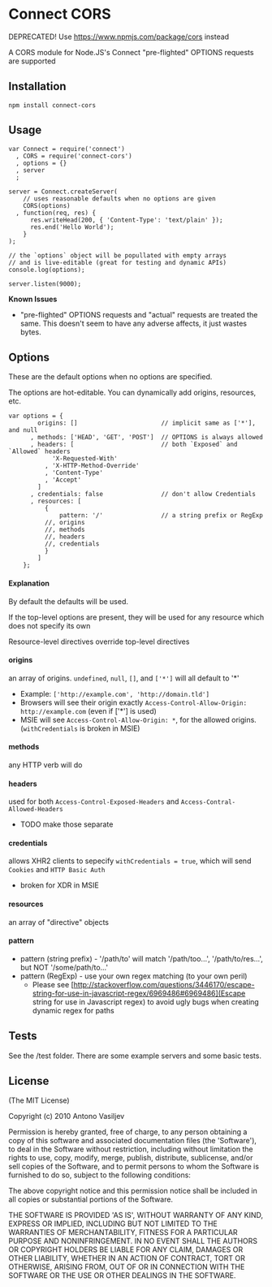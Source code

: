 # Connect CORS

DEPRECATED! Use https://www.npmjs.com/package/cors instead

A CORS module for Node.JS's Connect
"pre-flighted" OPTIONS requests are supported


## Installation

    npm install connect-cors


## Usage


    var Connect = require('connect')
      , CORS = require('connect-cors')
      , options = {}
      , server
      ;
     
    server = Connect.createServer(
        // uses reasonable defaults when no options are given
        CORS(options)
      , function(req, res) {
          res.writeHead(200, { 'Content-Type': 'text/plain' });
          res.end('Hello World');
        }
    );

    // the `options` object will be popullated with empty arrays
    // and is live-editable (great for testing and dynamic APIs)
    console.log(options);

    server.listen(9000);

**Known Issues**

  * "pre-flighted" OPTIONS requests and "actual" requests are treated the same. This doesn't seem to have any adverse affects, it just wastes bytes.


## Options

These are the default options when no options are specified.

The options are hot-editable. You can dynamically add origins, resources, etc.

    var options = {
            origins: []                       // implicit same as ['*'], and null
          , methods: ['HEAD', 'GET', 'POST']  // OPTIONS is always allowed
          , headers: [                        // both `Exposed` and `Allowed` headers
                'X-Requested-With'
              , 'X-HTTP-Method-Override'
              , 'Content-Type'
              , 'Accept'
            ]
          , credentials: false                // don't allow Credentials
          , resources: [
              {
                  pattern: '/'                // a string prefix or RegExp
              //, origins
              //, methods
              //, headers
              //, credentials
              }
            ]
        };


#### Explanation


By default the defaults will be used.

If the top-level options are present, they will be used for any resource which does not specify its own

Resource-level directives override top-level directives

#### origins

an array of origins. `undefined`, `null`, `[]`, and `['*']` will all default to '*'

  * Example: `['http://example.com', 'http://domain.tld']`
  * Browsers will see their origin exactly `Access-Control-Allow-Origin: http://example.com` (even if ['*'] is used)
  * MSIE will see `Access-Control-Allow-Origin: *`, for the allowed origins. (`withCredentials` is broken in MSIE)

#### methods

any HTTP verb will do

#### headers

used for both `Access-Control-Exposed-Headers` and `Access-Contral-Allowed-Headers`

  * TODO make those separate


#### credentials

allows XHR2 clients to sepecify `withCredentials = true`, which will send `Cookies` and `HTTP Basic Auth`

  * broken for XDR in MSIE

#### resources

an array of "directive" objects

#### pattern

  * pattern (string prefix) - '/path/to' will match '/path/too...', '/path/to/res...', but NOT '/some/path/to...'
  * pattern (RegExp) - use your own regex matching (to your own peril)
    * Please see [http://stackoverflow.com/questions/3446170/escape-string-for-use-in-javascript-regex/6969486#6969486](Escape string for use in Javascript regex) to avoid ugly bugs when creating dynamic regex for paths

## Tests

See the /test folder. There are some example servers and some basic tests.

## License 

(The MIT License)

Copyright (c) 2010 Antono Vasiljev

Permission is hereby granted, free of charge, to any person obtaining
a copy of this software and associated documentation files (the
'Software'), to deal in the Software without restriction, including
without limitation the rights to use, copy, modify, merge, publish,
distribute, sublicense, and/or sell copies of the Software, and to
permit persons to whom the Software is furnished to do so, subject to
the following conditions:

The above copyright notice and this permission notice shall be
included in all copies or substantial portions of the Software.

THE SOFTWARE IS PROVIDED 'AS IS', WITHOUT WARRANTY OF ANY KIND,
EXPRESS OR IMPLIED, INCLUDING BUT NOT LIMITED TO THE WARRANTIES OF
MERCHANTABILITY, FITNESS FOR A PARTICULAR PURPOSE AND NONINFRINGEMENT.
IN NO EVENT SHALL THE AUTHORS OR COPYRIGHT HOLDERS BE LIABLE FOR ANY
CLAIM, DAMAGES OR OTHER LIABILITY, WHETHER IN AN ACTION OF CONTRACT,
TORT OR OTHERWISE, ARISING FROM, OUT OF OR IN CONNECTION WITH THE
SOFTWARE OR THE USE OR OTHER DEALINGS IN THE SOFTWARE.
